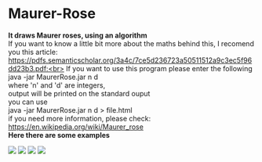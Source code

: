   # Maurer-Rose
<b> It draws Maurer roses, using an algorithm</br></b> 
          If you want to know a little bit more about the maths behind this, I recomend you this article:<br>
                     https://pdfs.semanticscholar.org/3a4c/7ce5d236723a50511512a9c3ec5f96dd23b3.pdf:<br>
                             If you want to use this program please enter the following<br>
                                       java -jar MaurerRose.jar n d <br>
                                       where 'n' and 'd' are integers,<br>
                                 output will be printed on the standard ouput<br>
                                	 you can use<br>
                                     java -jar MaurerRose.jar n d > file.html <br>
                                    if you need more information, please check:<br>
                                       https://en.wikipedia.org/wiki/Maurer_rose  <br>
									   <b>Here there are some examples</b>
 
  <img src="https://github.com/iabin/Maurer-Rose/blob/master/images/Screenshot_2017-07-01_01-03-22.png?raw=true">
  <img src="https://github.com/iabin/Maurer-Rose/blob/master/images/Screenshot_2017-07-01_01-07-12.png?raw=true">
  <img src="https://github.com/iabin/Maurer-Rose/blob/master/images/Screenshot_2017-07-01_01-08-03.png?raw=true">
  <img src="https://github.com/iabin/Maurer-Rose/blob/master/images/Screenshot_2017-07-01_01-08-44.png?raw=true">
  
  
